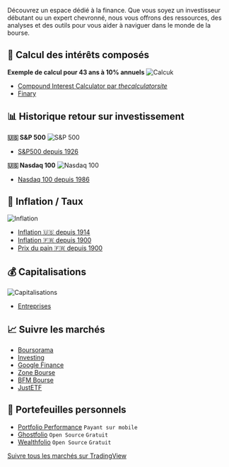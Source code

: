 Découvrez un espace dédié à la finance. Que vous soyez un investisseur débutant ou un expert chevronné, nous vous offrons des ressources, des analyses et des outils pour vous aider à naviguer dans le monde de la bourse.

## 💸 Calcul des intérêts composés

**Exemple de calcul pour 43 ans à 10% annuels**
![Calcuk](https://i.ibb.co/f8c43GS/calcul.png)

- [Compound Interest Calculator par *thecalculatorsite*](https://www.thecalculatorsite.com/finance/calculators/compoundinterestcalculator.php)
- [Finary](https://finary.com/fr/tools/compound-interests-calculator)

## 📊 Historique retour sur investissement

**🇺🇸 S&P 500**
![S&P 500](https://i.ibb.co/NspkG5Y/sp500.png)
- [S&P500 depuis 1926](https://www.slickcharts.com/sp500/returns)

**🇺🇸 Nasdaq 100**
![Nasdaq 100](https://i.ibb.co/0mSBmd9/ndx.png)
- [Nasdaq 100 depuis 1986](https://www.slickcharts.com/nasdaq100/returns)

## 🔢 Inflation / Taux

![Inflation](https://i.ibb.co/KmsRHCY/inflation.png)

- [Inflation 🇺🇸 depuis 1914](https://www.slickcharts.com/inflation)
- [Inflation 🇫🇷 depuis 1900](https://france-inflation.com/)
- [Prix du pain 🇫🇷 depuis 1900](https://france-inflation.com/prix_du_pain_depuis_1900_en_france.php)

## 💰 Capitalisations

![Capitalisations](https://i.ibb.co/XSD5CyC/capi.png)

- [Entreprises](https://companiesmarketcap.com)

## 📈 Suivre les marchés

- [Boursorama](https://www.boursorama.com)
- [Investing](https://fr.investing.com)
- [Google Finance](https://www.google.com/finance/)
- [Zone Bourse](https://www.zonebourse.com)
- [BFM Bourse](https://www.tradingsat.com)
- [JustETF](https://www.justetf.com/fr)

## 👝 Portefeuilles personnels

- [Portfolio Performance](https://www.portfolio-performance.info) `Payant sur mobile`
- [Ghostfolio](https://ghostfol.io/fr/start) `Open Source` `Gratuit`
- [Wealthfolio](https://wealthfolio.app/) `Open Source` `Gratuit`


<!-- TradingView Widget BEGIN -->
<div class="tradingview-widget-container">
  <div class="tradingview-widget-container__widget"></div>
  <div class="tradingview-widget-copyright"><a href="https://fr.tradingview.com/" rel="noopener nofollow" target="_blank"><span class="blue-text">Suivre tous les marchés sur TradingView</span></a></div>
  <script type="text/javascript" src="https://s3.tradingview.com/external-embedding/embed-widget-tickers.js" async>
  {
  "symbols": [
    {
      "proName": "FOREXCOM:SPXUSD",
      "title": "S&P 500 Index"
    }
  ],
  "isTransparent": false,
  "showSymbolLogo": true,
  "largeChartUrl": "https://fr.tradingview.com/chart/?symbol=FOREXCOM%3ASPX500",
  "colorTheme": "dark",
  "locale": "fr"
}
  </script>
</div>
<!-- TradingView Widget END -->